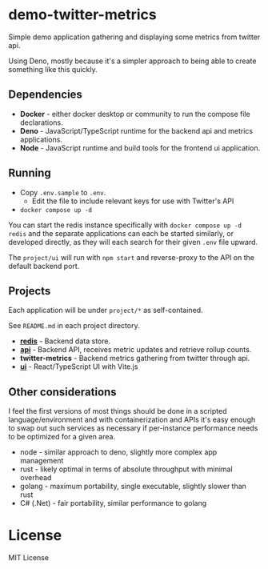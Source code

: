 # demo-twitter-metrics

Simple demo application gathering and displaying some metrics from twitter api.

Using Deno, mostly because it's a simpler approach to being able to create
something like this quickly.

## Dependencies

- **Docker** - either docker desktop or community to run the compose file
  declarations.
- **Deno** - JavaScript/TypeScript runtime for the backend api and metrics
  applications.
- **Node** - JavaScript runtime and build tools for the frontend ui application.

## Running

- Copy `.env.sample` to `.env`.
  - Edit the file to include relevant keys for use with Twitter's API
- `docker compose up -d`

You can start the redis instance specifically with `docker compose up -d redis`
and the separate applications can each be started similarly, or developed
directly, as they will each search for their given `.env` file upward.

The `project/ui` will run with `npm start` and reverse-proxy to the API on the
default backend port.

## Projects

Each application will be under `project/*` as self-contained.

See `README.md` in each project directory.

- [**redis**](http://localhost:8005) - Backend data store.
- [**api**](http://localhost:8002) - Backend API, receives metric updates and
  retrieve rollup counts.
- **twitter-metrics** - Backend metrics gathering from twitter through api.
- [**ui**](http://localhost:8000) - React/TypeScript UI with Vite.js

## Other considerations

I feel the first versions of most things should be done in a scripted
language/environment and with containerization and APIs it's easy enough to swap
out such services as necessary if per-instance performance needs to be optimized
for a given area.

- node - similar approach to deno, slightly more complex app management
- rust - likely optimal in terms of absolute throughput with minimal overhead
- golang - maximum portability, single executable, slightly slower than rust
- C# (.Net) - fair portability, similar performance to golang

# License

MIT License
